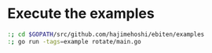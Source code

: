 # Execute the examples

```sh
:; cd $GOPATH/src/github.com/hajimehoshi/ebiten/examples
:; go run -tags=example rotate/main.go
```
